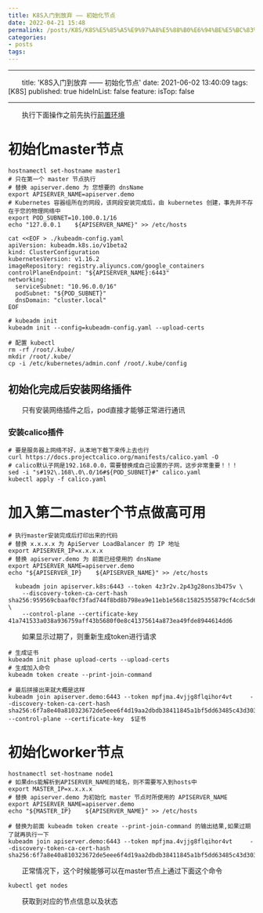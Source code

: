 ```yaml
---
title: K8S入门到放弃 —— 初始化节点
date: 2022-04-21 15:48
permalink: /posts/K8S/K8S%E5%85%A5%E9%97%A8%E5%88%B0%E6%94%BE%E5%BC%83%20%E2%80%94%E2%80%94%20%E5%88%9D%E5%A7%8B%E5%8C%96%E8%8A%82%E7%82%B9
categories:
- posts
tags: 
---
```

---

　　title: 'K8S入门到放弃 —— 初始化节点'
date: 2021-06-02 13:40:09
tags: [K8S]
published: true
hideInList: false
feature:
isTop: false

---

　　执行下面操作之前先执行[前置环境](/post/k8s-ru-men-dao-fang-qi-qian-zhi-huan-jing-zhun-bei/)

# 初始化master节点

```
hostnamectl set-hostname master1
# 只在第一个 master 节点执行
# 替换 apiserver.demo 为 您想要的 dnsName
export APISERVER_NAME=apiserver.demo
# Kubernetes 容器组所在的网段，该网段安装完成后，由 kubernetes 创建，事先并不存在于您的物理网络中
export POD_SUBNET=10.100.0.1/16
echo "127.0.0.1    ${APISERVER_NAME}" >> /etc/hosts

cat <<EOF > ./kubeadm-config.yaml
apiVersion: kubeadm.k8s.io/v1beta2
kind: ClusterConfiguration
kubernetesVersion: v1.16.2
imageRepository: registry.aliyuncs.com/google_containers
controlPlaneEndpoint: "${APISERVER_NAME}:6443"
networking:
  serviceSubnet: "10.96.0.0/16"
  podSubnet: "${POD_SUBNET}"
  dnsDomain: "cluster.local"
EOF

# kubeadm init
kubeadm init --config=kubeadm-config.yaml --upload-certs

# 配置 kubectl
rm -rf /root/.kube/
mkdir /root/.kube/
cp -i /etc/kubernetes/admin.conf /root/.kube/config
```

## 初始化完成后安装网络插件

　　只有安装网络插件之后，pod直接才能够正常进行通讯

### 安装calico插件

```
# 要是服务器上网络不好，从本地下载下来传上去也行
curl https://docs.projectcalico.org/manifests/calico.yaml -O
# calico默认子网是192.168.0.0，需要替换成自己设置的子网，这步非常重要！！！
sed -i "s#192\.168\.0\.0/16#${POD_SUBNET}#" calico.yaml 
kubectl apply -f calico.yaml 
```

# 加入第二master个节点做高可用

```
# 执行master安装完成后打印出来的代码
# 替换 x.x.x.x 为 ApiServer LoadBalancer 的 IP 地址
export APISERVER_IP=x.x.x.x
# 替换 apiserver.demo 为 前面已经使用的 dnsName
export APISERVER_NAME=apiserver.demo
echo "${APISERVER_IP}    ${APISERVER_NAME}" >> /etc/hosts

  kubeadm join apiserver.k8s:6443 --token 4z3r2v.2p43g28ons3b475v \
    --discovery-token-ca-cert-hash sha256:959569cbaaf0cf3fad744f8bd8b798ea9e11eb1e568c15825355879cf4cdc5d6 \
    --control-plane --certificate-key 41a741533a038a936759aff43b5680f0e8c41375614a873ea49fde8944614dd6

```

　　如果显示过期了，则重新生成token进行请求

```
# 生成证书
kubeadm init phase upload-certs --upload-certs
# 生成加入命令
kubeadm token create --print-join-command

# 最后拼接出来就大概是这样
kubeadm join apiserver.demo:6443 --token mpfjma.4vjjg8flqihor4vt     --discovery-token-ca-cert-hash sha256:6f7a8e40a810323672de5eee6f4d19aa2dbdb38411845a1bf5dd63485c43d303
--control-plane --certificate-key  $证书
```

# 初始化worker节点

```
hostnamectl set-hostname node1
# 如果dns能解析到APISERVER_NAME的域名，则不需要写入到hosts中
export MASTER_IP=x.x.x.x
# 替换 apiserver.demo 为初始化 master 节点时所使用的 APISERVER_NAME
export APISERVER_NAME=apiserver.demo
echo "${MASTER_IP}    ${APISERVER_NAME}" >> /etc/hosts

# 替换为前面 kubeadm token create --print-join-command 的输出结果,如果过期了就再执行一下
kubeadm join apiserver.demo:6443 --token mpfjma.4vjjg8flqihor4vt     --discovery-token-ca-cert-hash sha256:6f7a8e40a810323672de5eee6f4d19aa2dbdb38411845a1bf5dd63485c43d303
```

　　正常情况下，这个时候能够可以在master节点上通过下面这个命令

```
kubectl get nodes
```

　　获取到对应的节点信息以及状态
